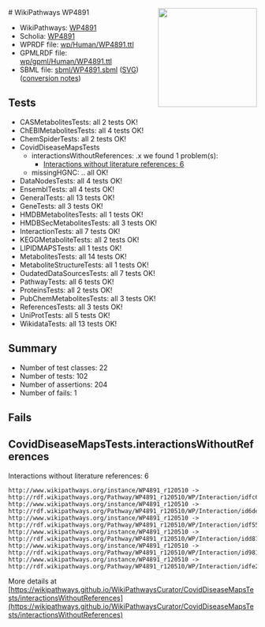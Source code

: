 <img style="float: right; width: 200px" src="../logo.png" />
# WikiPathways WP4891

* WikiPathways: [WP4891](https://identifiers.org/wikipathways:WP4891)
* Scholia: [WP4891](https://scholia.toolforge.org/wikipathways/WP4891)
* WPRDF file: [wp/Human/WP4891.ttl](../wp/Human/WP4891.ttl)
* GPMLRDF file: [wp/gpml/Human/WP4891.ttl](../wp/gpml/Human/WP4891.ttl)
* SBML file: [sbml/WP4891.sbml](../sbml/WP4891.sbml) ([SVG](../sbml/WP4891.svg)) ([conversion notes](../sbml/WP4891.txt))

## Tests
* CASMetabolitesTests: all 2 tests OK!
* ChEBIMetabolitesTests: all 4 tests OK!
* ChemSpiderTests: all 2 tests OK!
* CovidDiseaseMapsTests
    * interactionsWithoutReferences: .x we found 1 problem(s):
        * [Interactions without literature references: 6](#2e295934)
    * missingHGNC: .. all OK!
* DataNodesTests: all 4 tests OK!
* EnsemblTests: all 4 tests OK!
* GeneralTests: all 13 tests OK!
* GeneTests: all 3 tests OK!
* HMDBMetabolitesTests: all 1 tests OK!
* HMDBSecMetabolitesTests: all 3 tests OK!
* InteractionTests: all 7 tests OK!
* KEGGMetaboliteTests: all 2 tests OK!
* LIPIDMAPSTests: all 1 tests OK!
* MetabolitesTests: all 14 tests OK!
* MetaboliteStructureTests: all 1 tests OK!
* OudatedDataSourcesTests: all 7 tests OK!
* PathwayTests: all 6 tests OK!
* ProteinsTests: all 2 tests OK!
* PubChemMetabolitesTests: all 3 tests OK!
* ReferencesTests: all 3 tests OK!
* UniProtTests: all 5 tests OK!
* WikidataTests: all 13 tests OK!


## Summary

* Number of test classes: 22
* Number of tests: 102
* Number of assertions: 204
* Number of fails: 1

## Fails

<a name="2e295934" />

## CovidDiseaseMapsTests.interactionsWithoutReferences

Interactions without literature references: 6
```
http://www.wikipathways.org/instance/WP4891_r120510 -> http://rdf.wikipathways.org/Pathway/WP4891_r120510/WP/Interaction/idfc67b63
http://www.wikipathways.org/instance/WP4891_r120510 -> http://rdf.wikipathways.org/Pathway/WP4891_r120510/WP/Interaction/id6de06d86
http://www.wikipathways.org/instance/WP4891_r120510 -> http://rdf.wikipathways.org/Pathway/WP4891_r120510/WP/Interaction/idf55cb6e4
http://www.wikipathways.org/instance/WP4891_r120510 -> http://rdf.wikipathways.org/Pathway/WP4891_r120510/WP/Interaction/idd81b881e
http://www.wikipathways.org/instance/WP4891_r120510 -> http://rdf.wikipathways.org/Pathway/WP4891_r120510/WP/Interaction/id981d12bb
http://www.wikipathways.org/instance/WP4891_r120510 -> http://rdf.wikipathways.org/Pathway/WP4891_r120510/WP/Interaction/idfe2de42e
```

More details at [https://wikipathways.github.io/WikiPathwaysCurator/CovidDiseaseMapsTests/interactionsWithoutReferences](https://wikipathways.github.io/WikiPathwaysCurator/CovidDiseaseMapsTests/interactionsWithoutReferences)

